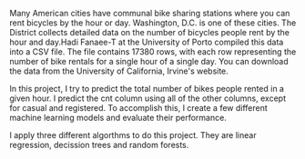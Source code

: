 Many American cities have communal bike sharing stations where you can rent bicycles by the hour or day. Washington, D.C. is one of these 
cities. The District collects detailed data on the number of bicycles people rent by the hour and day.Hadi Fanaee-T at the University of 
Porto compiled this data into a CSV file. The file contains 17380 rows, with each row representing the number of bike rentals for a single 
hour of a single day. You can download the data from the University of California, Irvine's website. 

In this project, I try to predict the total number of bikes people rented in a given hour. I predict the cnt column using all of the 
other columns, except for casual and registered. To accomplish this, I create a few different machine learning models and evaluate 
their performance.

I apply three different algorthms to do this project. They are linear regression, decission trees and random forests.
